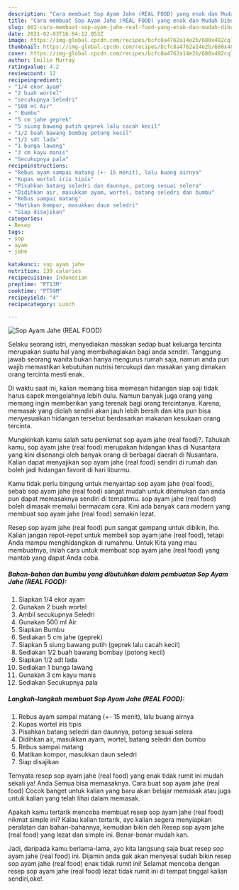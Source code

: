 ```yaml
---
description: "Cara membuat Sop Ayam Jahe (REAL FOOD) yang enak dan Mudah Dibuat"
title: "Cara membuat Sop Ayam Jahe (REAL FOOD) yang enak dan Mudah Dibuat"
slug: 602-cara-membuat-sop-ayam-jahe-real-food-yang-enak-dan-mudah-dibuat
date: 2021-02-03T16:04:12.053Z
image: https://img-global.cpcdn.com/recipes/bcfc8a4762a14e2b/680x482cq70/sop-ayam-jahe-real-food-foto-resep-utama.jpg
thumbnail: https://img-global.cpcdn.com/recipes/bcfc8a4762a14e2b/680x482cq70/sop-ayam-jahe-real-food-foto-resep-utama.jpg
cover: https://img-global.cpcdn.com/recipes/bcfc8a4762a14e2b/680x482cq70/sop-ayam-jahe-real-food-foto-resep-utama.jpg
author: Emilie Murray
ratingvalue: 4.2
reviewcount: 12
recipeingredient:
- "1/4 ekor ayam"
- "2 buah wortel"
- "secukupnya Seledri"
- "500 ml Air"
- " Bumbu"
- "5 cm jahe geprek"
- "5 siung bawang putih geprek lalu cacah kecil"
- "1/2 buah bawang bombay potong kecil"
- "1/2 sdt lada"
- "1 bunga lawang"
- "3 cm kayu manis"
- "Secukupnya pala"
recipeinstructions:
- "Rebus ayam sampai matang (+- 15 menit), lalu buang airnya"
- "Kupas wortel iris tipis"
- "Pisahkan batang seledri dan daunnya, potong sesuai selera"
- "Didihkan air, masukkan ayam, wortel, batang seledri dan bumbu"
- "Rebus sampai matang"
- "Matikan kompor, masukkan daun seledri"
- "Siap disajikan"
categories:
- Resep
tags:
- sop
- ayam
- jahe

katakunci: sop ayam jahe 
nutrition: 139 calories
recipecuisine: Indonesian
preptime: "PT13M"
cooktime: "PT59M"
recipeyield: "4"
recipecategory: Lunch

---
```



![Sop Ayam Jahe (REAL FOOD)](https://img-global.cpcdn.com/recipes/bcfc8a4762a14e2b/680x482cq70/sop-ayam-jahe-real-food-foto-resep-utama.jpg)

Selaku seorang istri, menyediakan masakan sedap buat keluarga tercinta merupakan suatu hal yang membahagiakan bagi anda sendiri. Tanggung jawab seorang  wanita bukan hanya mengurus rumah saja, namun anda pun wajib memastikan kebutuhan nutrisi tercukupi dan masakan yang dimakan orang tercinta mesti enak.

Di waktu  saat ini, kalian memang bisa memesan hidangan siap saji tidak harus capek mengolahnya lebih dulu. Namun banyak juga orang yang memang ingin memberikan yang terenak bagi orang tercintanya. Karena, memasak yang diolah sendiri akan jauh lebih bersih dan kita pun bisa menyesuaikan hidangan tersebut berdasarkan makanan kesukaan orang tercinta. 



Mungkinkah kamu salah satu penikmat sop ayam jahe (real food)?. Tahukah kamu, sop ayam jahe (real food) merupakan hidangan khas di Nusantara yang kini disenangi oleh banyak orang di berbagai daerah di Nusantara. Kalian dapat menyajikan sop ayam jahe (real food) sendiri di rumah dan boleh jadi hidangan favorit di hari liburmu.

Kamu tidak perlu bingung untuk menyantap sop ayam jahe (real food), sebab sop ayam jahe (real food) sangat mudah untuk ditemukan dan anda pun dapat memasaknya sendiri di tempatmu. sop ayam jahe (real food) boleh dimasak memalui bermacam cara. Kini ada banyak cara modern yang membuat sop ayam jahe (real food) semakin lezat.

Resep sop ayam jahe (real food) pun sangat gampang untuk dibikin, lho. Kalian jangan repot-repot untuk membeli sop ayam jahe (real food), tetapi Anda mampu menghidangkan di rumahmu. Untuk Kita yang mau membuatnya, inilah cara untuk membuat sop ayam jahe (real food) yang mantab yang dapat Anda coba.

<!--inarticleads1-->

##### Bahan-bahan dan bumbu yang dibutuhkan dalam pembuatan Sop Ayam Jahe (REAL FOOD):

1. Siapkan 1/4 ekor ayam
1. Gunakan 2 buah wortel
1. Ambil secukupnya Seledri
1. Gunakan 500 ml Air
1. Siapkan  Bumbu
1. Sediakan 5 cm jahe (geprek)
1. Siapkan 5 siung bawang putih (geprek lalu cacah kecil)
1. Sediakan 1/2 buah bawang bombay (potong kecil)
1. Siapkan 1/2 sdt lada
1. Sediakan 1 bunga lawang
1. Gunakan 3 cm kayu manis
1. Sediakan Secukupnya pala




<!--inarticleads2-->

##### Langkah-langkah membuat Sop Ayam Jahe (REAL FOOD):

1. Rebus ayam sampai matang (+- 15 menit), lalu buang airnya
1. Kupas wortel iris tipis
1. Pisahkan batang seledri dan daunnya, potong sesuai selera
1. Didihkan air, masukkan ayam, wortel, batang seledri dan bumbu
1. Rebus sampai matang
1. Matikan kompor, masukkan daun seledri
1. Siap disajikan




Ternyata resep sop ayam jahe (real food) yang enak tidak rumit ini mudah sekali ya! Anda Semua bisa memasaknya. Cara buat sop ayam jahe (real food) Cocok banget untuk kalian yang baru akan belajar memasak atau juga untuk kalian yang telah lihai dalam memasak.

Apakah kamu tertarik mencoba membuat resep sop ayam jahe (real food) nikmat simple ini? Kalau kalian tertarik, ayo kalian segera menyiapkan peralatan dan bahan-bahannya, kemudian bikin deh Resep sop ayam jahe (real food) yang lezat dan simple ini. Benar-benar mudah kan. 

Jadi, daripada kamu berlama-lama, ayo kita langsung saja buat resep sop ayam jahe (real food) ini. Dijamin anda gak akan menyesal sudah bikin resep sop ayam jahe (real food) enak tidak rumit ini! Selamat mencoba dengan resep sop ayam jahe (real food) lezat tidak rumit ini di tempat tinggal kalian sendiri,oke!.

